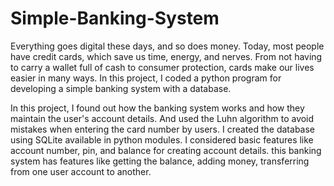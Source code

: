 # Simple-Banking-System 
Everything goes digital these days, and so does money. Today, most people have credit cards, which save us time, energy, and nerves. From not having to carry a wallet full of cash to consumer protection, cards make our lives easier in many ways. In this project,  I coded a python program for developing a simple banking system with a database.

In this project, I found out how the banking system works and how they maintain the user's account details. And used the Luhn algorithm to avoid mistakes when entering the card number by users. I created the database using SQLite available in python modules. I considered basic features like account number, pin, and balance for creating account details. this banking system has features like getting the balance, adding money, transferring from one user account to another.
